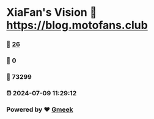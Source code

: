 # XiaFan's Vision :link: https://blog.motofans.club 
### :page_facing_up: [26](https://blog.motofans.club/tag.html) 
### :speech_balloon: 0 
### :hibiscus: 73299 
### :alarm_clock: 2024-07-09 11:29:12 
### Powered by :heart: [Gmeek](https://github.com/Meekdai/Gmeek)
